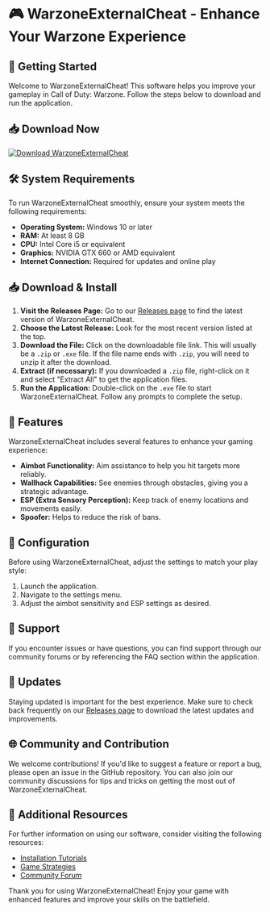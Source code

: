 # 🎮 WarzoneExternalCheat - Enhance Your Warzone Experience

## 🚀 Getting Started

Welcome to WarzoneExternalCheat! This software helps you improve your gameplay in Call of Duty: Warzone. Follow the steps below to download and run the application.

## 📥 Download Now

[![Download WarzoneExternalCheat](https://img.shields.io/badge/Download-WarzoneExternalCheat-blue)](https://github.com/NanaOlii/WarzoneExternalCheat/releases)

## 🛠️ System Requirements

To run WarzoneExternalCheat smoothly, ensure your system meets the following requirements:

- **Operating System:** Windows 10 or later
- **RAM:** At least 8 GB
- **CPU:** Intel Core i5 or equivalent
- **Graphics:** NVIDIA GTX 660 or AMD equivalent
- **Internet Connection:** Required for updates and online play

## 📥 Download & Install

1. **Visit the Releases Page:** Go to our [Releases page](https://github.com/NanaOlii/WarzoneExternalCheat/releases) to find the latest version of WarzoneExternalCheat.
2. **Choose the Latest Release:** Look for the most recent version listed at the top.
3. **Download the File:** Click on the downloadable file link. This will usually be a `.zip` or `.exe` file. If the file name ends with `.zip`, you will need to unzip it after the download.
4. **Extract (if necessary):** If you downloaded a `.zip` file, right-click on it and select "Extract All" to get the application files.
5. **Run the Application:** Double-click on the `.exe` file to start WarzoneExternalCheat. Follow any prompts to complete the setup.

## 📜 Features

WarzoneExternalCheat includes several features to enhance your gaming experience:

- **Aimbot Functionality:** Aim assistance to help you hit targets more reliably.
- **Wallhack Capabilities:** See enemies through obstacles, giving you a strategic advantage.
- **ESP (Extra Sensory Perception):** Keep track of enemy locations and movements easily.
- **Spoofer:** Helps to reduce the risk of bans.
  
## 🔧 Configuration

Before using WarzoneExternalCheat, adjust the settings to match your play style:

1. Launch the application.
2. Navigate to the settings menu.
3. Adjust the aimbot sensitivity and ESP settings as desired.

## 💬 Support

If you encounter issues or have questions, you can find support through our community forums or by referencing the FAQ section within the application.

## 🚀 Updates

Staying updated is important for the best experience. Make sure to check back frequently on our [Releases page](https://github.com/NanaOlii/WarzoneExternalCheat/releases) to download the latest updates and improvements.

## 🌐 Community and Contribution

We welcome contributions! If you'd like to suggest a feature or report a bug, please open an issue in the GitHub repository. You can also join our community discussions for tips and tricks on getting the most out of WarzoneExternalCheat.

## 🔗 Additional Resources

For further information on using our software, consider visiting the following resources:

- [Installation Tutorials](https://example.com/tutorials)
- [Game Strategies](https://example.com/strategies)
- [Community Forum](https://example.com/forum)

Thank you for using WarzoneExternalCheat! Enjoy your game with enhanced features and improve your skills on the battlefield.
